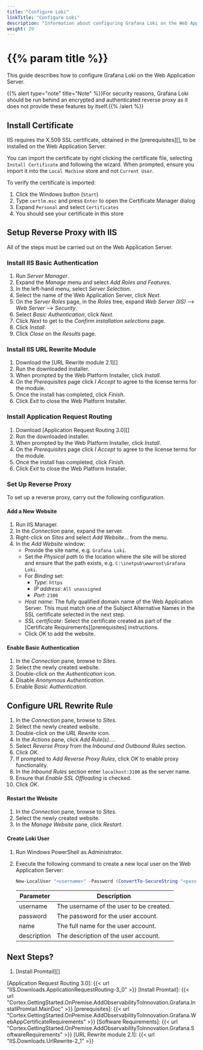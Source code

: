```yaml
---
title: "Configure Loki"
linkTitle: "Configure Loki"
description: "Information about configuring Grafana Loki on the Web Application Server."
weight: 20
---
```


# {{% param title %}}

This guide describes how to configure Grafana Loki on the Web Application Server.

{{% alert type="note" title="Note" %}}For security reasons, Grafana Loki should be run behind an encrypted and authenticated reverse proxy as it does not provide these features by itself.{{% /alert %}}

## Install Certificate

IIS requires the X.509 SSL certificate, obtained in the [prerequisites][], to be installed on the Web Application Server.

You can import the certificate by right clicking the certificate file, selecting `Install Certificate` and following the wizard. When prompted, ensure you import it into the `Local Machine` store and not `Current User`.

To verify the certificate is imported:

1. Click the Windows button (`Start`)
2. Type `certlm.msc` and press `Enter` to open the Certificate Manager dialog
3. Expand `Personal` and select `Certificates`
4. You should see your certificate in this store

## Setup Reverse Proxy with IIS

All of the steps must be carried out on the Web Application Server.

### Install IIS Basic Authentication

1. Run *Server Manager*.
1. Expand the *Manage* menu and select *Add Roles and Features*.
1. In the left-hand menu, select *Server Selection*.
1. Select the name of the Web Application Server, click *Next*.
1. On the *Server Roles* page, in the *Roles* tree, expand *Web Server (IIS)* --> *Web Server* --> *Security*.
1. Select *Basic Authentication*, click *Next*.
1. Click *Next* to get to the *Confirm installation selections* page.
1. Click *Install*.
1. Click *Close* on the *Results* page.

### Install IIS URL Rewrite Module

1. Download the [URL Rewrite module 2.1][]
1. Run the downloaded installer.
1. When prompted by the Web Platform Installer, click *Install*.
1. On the *Prerequisites* page click *I Accept* to agree to the license terms for the module.
1. Once the install has completed, click *Finish*.
1. Click *Exit* to close the Web Platform Installer.

### Install Application Request Routing

1. Download [Application Request Routing 3.0][]
1. Run the downloaded installer.
1. When prompted by the Web Platform Installer, click *Install*.
1. On the *Prerequisites* page click *I Accept* to agree to the license terms for the module.
1. Once the install has completed, click *Finish*.
1. Click *Exit* to close the Web Platform Installer.

### Set Up Reverse Proxy

To set up a reverse proxy, carry out the following configuration.

#### Add a New Website

1. Run IIS Manager.
1. In the *Connection* pane, expand the server.
1. Right-click on *Sites* and select *Add Website...* from the menu.
1. In the *Add Website* window:
    - Provide the site name, e.g. `Grafana Loki`.
    - Set the *Physical path* to the location where the site will be stored and ensure that the path exists, e.g. `C:\inetpub\wwwroot\Grafana Loki`.
    - For *Binding* set:
        - *Type*: `https`
        - *IP address*: `All unassigned`
        - *Port*: `2100`
    - *Host name*: The fully qualified domain name of the Web Application Server. This must match one of the Subject Alternative Names in the SSL certificate selected in the next step.
    - *SSL certificate*: Select the certificate created as part of the [Certificate Requirements][prerequisites] instructions.
    - Click *OK* to add the website.

#### Enable Basic Authentication

1. In the *Connection* pane, browse to *Sites*.
1. Select the newly created website.
1. Double-click on the *Authentication* icon.
1. Disable *Anonymous Authentication*.
1. Enable *Basic Authentication*.

## Configure URL Rewrite Rule

1. In the *Connection* pane, browse to *Sites*.
1. Select the newly created website.
1. Double-click on the *URL Rewrite* icon.
1. In the *Actions* pane, click *Add Rule(s)...*.
1. Select *Reverse Proxy* from the *Inbound and Outbound Rules* section.
1. Click *OK*.
1. If prompted to *Add Reverse Proxy Rules*, click *OK* to enable proxy functionality.
1. In the *Inbound Rules* section enter `localhost:3100` as the server name.
1. Ensure that *Enable SSL Offloading* is checked.
1. Click *OK*.

#### Restart the Website

1. In the *Connection* pane, browse to *Sites*.
1. Select the newly created website.
1. In the *Manage Website* pane, click *Restart*.

#### Create Loki User

1. Run Windows PowerShell as Administrator.
1. Execute the following command to create a new local user on the Web Application Server:

    ```Powershell
    New-LocalUser "<username>" -Password (ConvertTo-SecureString "<password>" -AsPlainText -force) -FullName "<name>" -Description "<description>" –PasswordNeverExpires
    ```

    | Parameter | Description |
    |------|-------------|
    | username | The username of the user to be created. |
    | password | The password for the user account. |
    | name | The full name for the user account. |
    | description | The description of the user account. |

## Next Steps?

1. [Install Promtail][]

[Application Request Routing 3.0]: {{< url "IIS.Downloads.ApplicationRequestRouting-3_0" >}}
[Install Promtail]: {{< url "Cortex.GettingStarted.OnPremise.AddObservabilityToInnovation.Grafana.InstallPromtail.MainDoc" >}}
[prerequisites]: {{< url "Cortex.GettingStarted.OnPremise.AddObservabilityToInnovation.Grafana.WebAppCertificateRequirements" >}}
[Software Requirements]: {{< url "Cortex.GettingStarted.OnPremise.AddObservabilityToInnovation.Grafana.SoftwareRequirements" >}}
[URL Rewrite module 2.1]: {{< url "IIS.Downloads.UrlRewrite-2_1" >}}
